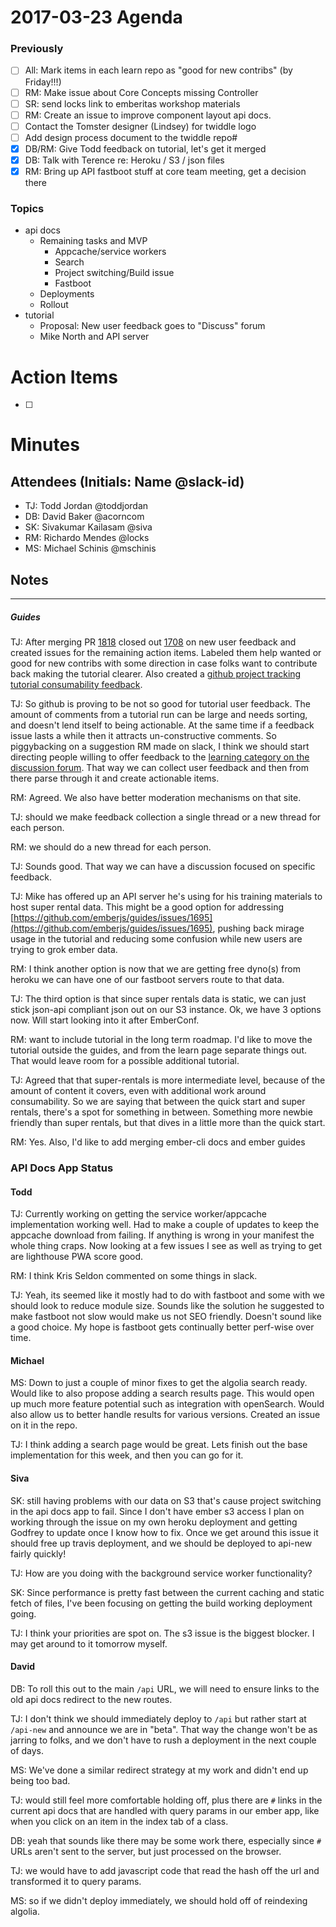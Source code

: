 # 2017-03-23 Agenda

### Previously

- [ ] All: Mark items in each learn repo as "good for new contribs" (by Friday!!!)
- [ ] RM: Make issue about Core Concepts missing Controller
- [ ] SR: send locks link to emberitas workshop materials
- [ ] RM: Create an issue to improve component layout api docs.
- [ ] Contact the Tomster designer (Lindsey) for twiddle logo
- [ ] Add design process document to the twiddle repo#
- [x] DB/RM: Give Todd feedback on tutorial, let's get it merged
- [x] DB: Talk with Terence re: Heroku / S3 / json files
- [x] RM: Bring up API fastboot stuff at core team meeting, get a decision there

### Topics

- api docs
  - Remaining tasks and MVP
    - Appcache/service workers
    - Search
    - Project switching/Build issue
    - Fastboot
  - Deployments
  - Rollout
- tutorial
  - Proposal: New user feedback goes to "Discuss" forum
  - Mike North and API server

# Action Items

- [ ]

# Minutes

## Attendees (Initials: Name @slack-id)

- TJ: Todd Jordan @toddjordan
- DB: David Baker @acorncom
- SK: Sivakumar Kailasam @siva
- RM: Richardo Mendes @locks
- MS: Michael Schinis @mschinis

## Notes

---

##### Guides

TJ: After merging PR [1818](https://github.com/emberjs/guides/pull/1818) closed out [1708](https://github.com/emberjs/guides/issues/1708) on new user feedback and created issues for the remaining action items.  Labeled them help wanted or good for new contribs with some direction in case folks want to contribute back making the tutorial clearer.  Also created a [github project tracking tutorial consumability feedback](https://github.com/emberjs/guides/projects/1).

TJ: So github is proving to be not so good for tutorial user feedback.  The amount of comments from a tutorial run can be large and needs sorting, and doesn't lend itself to being actionable.  At the same time if a feedback issue lasts a while then it attracts un-constructive comments.  So piggybacking on a suggestion RM made on slack, I think we should start directing people willing to offer feedback to the [learning category on the discussion forum](https://discuss.emberjs.com/c/learning).  That way we can collect user feedback and then from there parse through it and create actionable items.

RM: Agreed. We also have better moderation mechanisms on that site.

TJ: should we make feedback collection a single thread or a new thread for each person.

RM: we should do a new thread for each person.

TJ: Sounds good.  That way we can have a discussion focused on specific feedback.

TJ: Mike has offered up an API server he's using for his training materials to host super rental data.  This might be a good option for addressing [https://github.com/emberjs/guides/issues/1695](https://github.com/emberjs/guides/issues/1695), pushing back mirage usage in the tutorial and reducing some confusion while new users are trying to grok ember data.

RM: I think another option is now that we are getting free dyno(s) from heroku we can have one of our fastboot servers route to that data.

TJ: The third option is that since super rentals data is static, we can just stick json-api compliant json out on our S3 instance.  Ok, we have 3 options now.  Will start looking into it after EmberConf.

RM: want to include tutorial in the long term roadmap. I'd like to move the tutorial outside the guides, and from the learn page separate things out.  That would leave room for a possible additional tutorial.

TJ: Agreed that that super-rentals is more intermediate level, because of the amount of content it covers, even with additional work around consumability.  So we are saying that between the quick start and super rentals, there's a spot for something in between.  Something more newbie friendly than super rentals, but that dives in a little more than the quick start.

RM: Yes.  Also, I'd like to add merging ember-cli docs and ember guides

### API Docs App Status

#### Todd

TJ: Currently working on getting the service worker/appcache implementation working well.  Had to make a couple of updates to keep the appcache download from failing.   If anything is wrong in your manifest the whole thing craps.  Now looking at a few issues I see as well as trying to get are lighthouse PWA score good.

RM: I think Kris Seldon commented on some things in slack.

TJ: Yeah, its seemed like it mostly had to do with fastboot and some with we should look to reduce module size.  Sounds like the solution he suggested to make fastboot not slow would make us not SEO friendly.  Doesn't sound like a good choice.  My hope is fastboot gets continually better perf-wise over time.

#### Michael

MS: Down to just a couple of minor fixes to get the algolia search ready.  Would like to also propose adding a search results page.  This would open up much more feature potential such as integration with openSearch.  Would also allow us to better handle results for various versions. Created an issue on it in the repo.

TJ: I think adding a search page would be great.  Lets finish out the base implementation for this week, and then you can go for it.

#### Siva

SK: still having problems with our data on S3 that's cause project switching in the api docs app to fail.  Since I don't have ember s3 access I plan on working through the issue on my own heroku deployment and getting Godfrey to update once I know how to fix.  Once we get around this issue it should free up travis deployment, and we should be deployed to api-new fairly quickly!

TJ: How are you doing with the background service worker functionality?

SK: Since performance is pretty fast between the current caching and static fetch of files, I've been focusing on getting the build working deployment going.

TJ: I think your priorities are spot on.  The s3 issue is the biggest blocker.  I may get around to it tomorrow myself.

#### David

DB: To roll this out to the main `/api` URL, we will need to ensure links to the old api docs redirect to the new routes.

TJ: I don't think we should immediately deploy to `/api` but rather start at `/api-new` and announce we are in "beta".  That way the change won't be as jarring to folks, and we don't have to rush a deployment in the next couple of days.

MS: We've done a similar redirect strategy at my work and didn't end up being too bad.

TJ: would still feel more comfortable holding off, plus there are `#` links in the current api docs that are handled with query params in our ember app, like when you click on an item in the index tab of a class.

DB: yeah that sounds like there may be some work there, especially since `#` URLs aren't sent to the server, but just processed on the browser.

TJ: we would have to add javascript code that read the hash off the url and transformed it to query params.

MS: so if we didn't deploy immediately, we should hold off of reindexing algolia.

